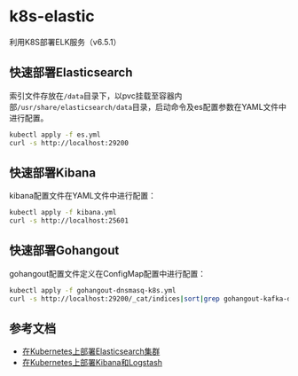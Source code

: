 # k8s-elastic
利用K8S部署ELK服务（v6.5.1）

## 快速部署Elasticsearch

索引文件存放在`/data`目录下，以pvc挂载至容器内部`/usr/share/elasticsearch/data`目录，启动命令及es配置参数在YAML文件中进行配置。

```bash
kubectl apply -f es.yml
curl -s http://localhost:29200
```

## 快速部署Kibana

kibana配置文件在YAML文件中进行配置：

```bash
kubectl apply -f kibana.yml
curl -s http://localhost:25601
```

## 快速部署Gohangout

gohangout配置文件定义在ConfigMap配置中进行配置：

```bash
kubectl apply -f gohangout-dnsmasq-k8s.yml
curl -s http://localhost:29200/_cat/indices|sort|grep gohangout-kafka-dnsmasq-2019-05-08
```

## 参考文档

- [在Kubernetes上部署Elasticsearch集群](https://blog.csdn.net/chenleiking/article/details/79453460)
- [在Kubernetes上部署Kibana和Logstash](https://blog.csdn.net/chenleiking/article/details/79466158)
